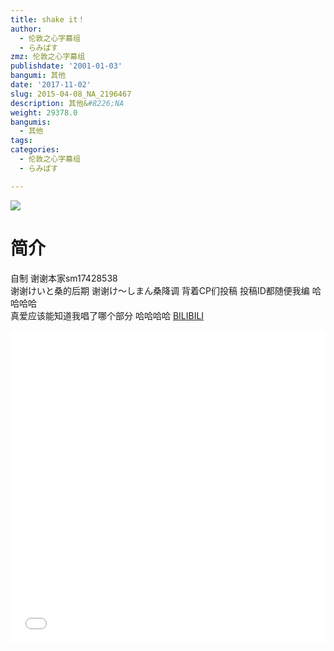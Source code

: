 ```yaml
---
title: shake it！
author:
  - 伦敦之心字幕组
  - らみぱす
zmz: 伦敦之心字幕组
publishdate: '2001-01-03'
bangumi: 其他
date: '2017-11-02'
slug: 2015-04-08_NA_2196467
description: 其他&#8226;NA
weight: 29378.0
bangumis:
  - 其他
tags:
categories:
  - 伦敦之心字幕组
  - らみぱす

---
```

![](https://i.imgur.com/fPkW61Y.png)
# 简介  
自制 谢谢本家sm17428538    
谢谢けいと桑的后期    谢谢け～しまん桑降调
背着CP们投稿 投稿ID都随便我编   哈哈哈哈   
真爱应该能知道我唱了哪个部分  哈哈哈哈 
  [BILIBILI](https://www.bilibili.com/video/av2196467/)

  <iframe src="//www.bilibili.com/html/html5player.html?cid=3412250&aid=2196467" width="100%" height="500" frameborder="0" allowfullscreen="allowfullscreen"></iframe>
